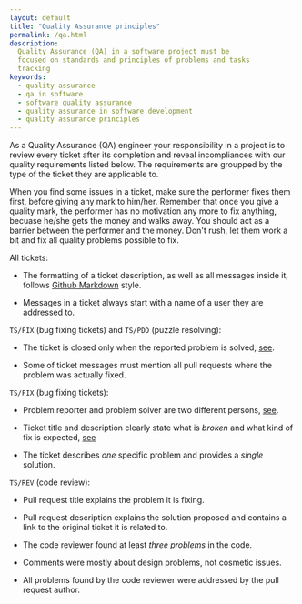 ```yaml
---
layout: default
title: "Quality Assurance principles"
permalink: /qa.html
description:
  Quality Assurance (QA) in a software project must be
  focused on standards and principles of problems and tasks
  tracking
keywords:
  - quality assurance
  - qa in software
  - software quality assurance
  - quality assurance in software development
  - quality assurance principles
---
```


As a Quality Assurance (QA) engineer your responsibility in a project is
to review every ticket after its completion and reveal incompliances with
our quality requirements listed below. The requirements are groupped
by the type of the ticket they are applicable to.

When you find some issues in a ticket, make sure the performer
fixes them first, before giving any mark to him/her. Remember that once
you give a quality mark, the performer has no motivation any more to fix
anything, becuase he/she gets the money and walks away.
You should act as a barrier between the performer and the money.
Don't rush, let them work a bit and fix all quality problems possible to fix.

All tickets:

 * The formatting of a ticket description, as well as all messages inside it, follows
   [Github Markdown](https://help.github.com/articles/github-flavored-markdown/)
   style.

 * Messages in a ticket always start with a name of a user they are
   addressed to.

`TS/FIX` (bug fixing tickets) and `TS/PDD` (puzzle resolving):

 * The ticket is closed only when the reported problem is solved,
   [see](http://www.yegor256.com/2015/02/12/top-down-design.html).

 * Some of ticket messages must mention all pull requests where the
   problem was actually fixed.

`TS/FIX` (bug fixing tickets):

 * Problem reporter and problem solver are two different persons,
   [see](http://www.yegor256.com/2014/11/24/principles-of-bug-tracking.html#1.-keep-it-one-on-one).

 * Ticket title and description clearly state what is _broken_ and
   what kind of fix is expected,
   [see](http://www.yegor256.com/2014/11/24/principles-of-bug-tracking.html#5.-report-when-it-is-broken)

 * The ticket describes _one_ specific problem and provides a _single_ solution.

`TS/REV` (code review):

 * Pull request title explains the problem it is fixing.

 * Pull request description explains the solution proposed and contains
   a link to the original ticket it is related to.

 * The code reviewer found at least _three problems_ in the code.

 * Comments were mostly about design problems, not cosmetic issues.

 * All problems found by the code reviewer were addressed by
   the pull request author.

